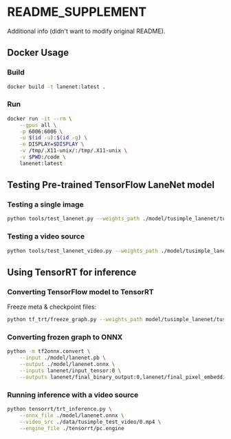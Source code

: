 # README_SUPPLEMENT

Additional info (didn't want to modify original README).

## Docker Usage

### Build

```bash
docker build -t lanenet:latest .
```

### Run

```bash
docker run -it --rm \
    --gpus all \
    -p 6006:6006 \
    -u $(id -u):$(id -g) \
    -e DISPLAY=$DISPLAY \
    -v /tmp/.X11-unix/:/tmp/.X11-unix \
    -v $PWD:/code \
    lanenet:latest
```

## Testing Pre-trained TensorFlow LaneNet model

### Testing a single image

```bash
python tools/test_lanenet.py --weights_path ./model/tusimple_lanenet/tusimple_lanenet.ckpt --image_path ./data/tusimple_test_image/0.jpg
```

### Testing a video source

```bash
python tools/test_lanenet_video.py --weights_path ./model/tusimple_lanenet/tusimple_lanenet.ckpt --video_src ./data/tusimple_test_video/0.mp4
```

## Using TensorRT for inference

### Converting TensorFlow model to TensorRT

Freeze meta & checkpoint files:

```bash
python tf_trt/freeze_graph.py --weights_path model/tusimple_lanenet/tusimple_lanenet.ckpt --save_path model/lanenet.pb
```

### Converting frozen graph to ONNX

```bash
python -m tf2onnx.convert \
    --input ./model/lanenet.pb \
    --output ./model/lanenet.onnx \
    --inputs lanenet/input_tensor:0 \
    --outputs lanenet/final_binary_output:0,lanenet/final_pixel_embedding_output:0
```

### Running inference with a video source

```bash
python tensorrt/trt_inference.py \
    --onnx_file ./model/lanenet.onnx \
    --video_src ./data/tusimple_test_video/0.mp4 \
    --engine_file ./tensorrt/pc.engine
```